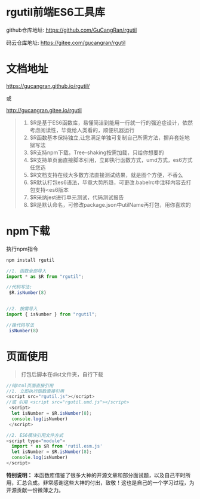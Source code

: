 # rgutil前端ES6工具库

github仓库地址: https://github.com/GuCangRan/rgutil

码云仓库地址:    https://gitee.com/gucangran/rgutil
# 文档地址
 https://gucangran.github.io/rgutil/

 或

 http://gucangran.gitee.io/rgutil


>1. $R是基于ES6函数库，易懂简洁到能用一行就一行的强迫症设计，依然考虑阅读性，毕竟给人类看的，顺便机器运行
>2. $R函数基本保持独立,让您满足单独可复制自己所需方法，摒弃套娃地狱写法
>3. $R支持npm下载，Tree-shaking按需加载，只给你想要的
>4. $R支持单页面直接脚本引用，立即执行函数方式，umd方式，es6方式任您选
>5. $R文档支持在线大多数方法直接测试结果，就是图个方便，不香么
>6. $R默认打包es6语法，毕竟大势所趋，可更改.babelrc中注释内容去打包支持<es6版本
>7. $R采纳jest进行单元测试，代码测试报告
>8. $R是默认命名，可修改package.json中utilName再打包，用你喜欢的


# npm下载

执行npm指令
```javascript
npm install rgutil
```

```javascript
//1. 函数全部导入
import * as $R from "rgutil";

//代码写法:
 $R.isNumber(8)


//2. 按需导入
import { isNumber } from "rgutil";

//操代码写法
 isNumber(8)

```

# 页面使用

>打包后脚本在dist文件夹，自行下载

```javascript
//纯html页面直接引用
//1. 立即执行函数直接引用
<script src="rgutil.js"></script>
//或 引用 <script src="rgutil.umd.js"></script>
 <script>
  let isNumber = $R.isNumber(8);
  console.log(isNumber)
 </script>

//2. ES6模块引用文件方式
<script type="module">
  import * as $R from 'rutil.esm.js'
  let isNumber = $R.isNumber(8);
  console.log(isNumber)
</script>

```

**特别说明：** 本函数库借鉴了很多大神的开源文章和部分面试题，以及自己平时所用，汇总合成。非常感谢这些大神的付出，致敬！这也是自己的一个学习过程，为开源贡献一份微薄之力。
  
   